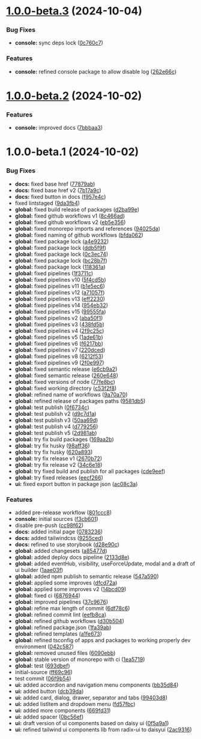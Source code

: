 # [1.0.0-beta.3](https://github.com/React-XP/react-xp/compare/console-v1.0.0-beta.2...console-v1.0.0-beta.3) (2024-10-04)


### Bug Fixes

* **console:** sync deps lock ([0c760c7](https://github.com/React-XP/react-xp/commit/0c760c7113b51a763f3d7fedbca43a7f5f904015))


### Features

* **console:** refined console package to allow disable log ([262e66c](https://github.com/React-XP/react-xp/commit/262e66c674e2002262fca38ea1438e02449d8b65))

# [1.0.0-beta.2](https://github.com/React-XP/react-xp/compare/console-v1.0.0-beta.1...console-v1.0.0-beta.2) (2024-10-02)


### Features

* **console:** improved docs ([7bbbaa3](https://github.com/React-XP/react-xp/commit/7bbbaa369311381869641fee9eb08e4c1a03f16a))

# 1.0.0-beta.1 (2024-10-02)


### Bug Fixes

* **docs:** fixed base href ([77879ab](https://github.com/React-XP/react-xp/commit/77879ab8b34b68b5f772c3a22a9b899fe113b076))
* **docs:** fixed base href v2 ([7b17a9c](https://github.com/React-XP/react-xp/commit/7b17a9c0489c5558c4c3256c266572ba3bf26823))
* **docs:** fixed button in docs ([f957e4c](https://github.com/React-XP/react-xp/commit/f957e4c030e120d2a5321da098e332f2adf0e205))
* fixed lintstaged ([9da3fb4](https://github.com/React-XP/react-xp/commit/9da3fb4ab5decf0e9d4ee622d194e0599fc3954a))
* **global:** fixed build release of packages ([d2ba99e](https://github.com/React-XP/react-xp/commit/d2ba99e3edfe799242b27c4549f5ba0abda9fe76))
* **global:** fixed github workflows v1 ([8c466ad](https://github.com/React-XP/react-xp/commit/8c466add14657875c1dd0bd92917fec9a3ed3323))
* **global:** fixed github workflows v2 ([eb5e356](https://github.com/React-XP/react-xp/commit/eb5e3561e6302668a9fabb7c626293782a629b89))
* **global:** fixed monorepo imports and references ([94025da](https://github.com/React-XP/react-xp/commit/94025da26fa6fb9addd810ffe09feefbfb75ee4c))
* **global:** fixed naming of github workflows ([bfda062](https://github.com/React-XP/react-xp/commit/bfda0624054c82b8943f4cb0efc5f41cf4635d79))
* **global:** fixed package lock ([a4e9232](https://github.com/React-XP/react-xp/commit/a4e923219070ec6784a654aaeb05afc4925a595e))
* **global:** fixed package lock ([ddb5f9f](https://github.com/React-XP/react-xp/commit/ddb5f9f6764b4bd6fa6693691b80b48a98eb6eed))
* **global:** fixed package lock ([0c3ec74](https://github.com/React-XP/react-xp/commit/0c3ec74d91c3d6c6de63db25c94355e54b798c8c))
* **global:** fixed package lock ([bc28b7f](https://github.com/React-XP/react-xp/commit/bc28b7f9a8dd887ccfbc64c4b5c032f9b1582246))
* **global:** fixed package lock ([118361a](https://github.com/React-XP/react-xp/commit/118361a394c7954830f3dda217ba108a05c3af85))
* **global:** fixed pipelines ([1f3711c](https://github.com/React-XP/react-xp/commit/1f3711c9c505764f272746fc287644ca8051e3ef))
* **global:** fixed pipelines v10 ([5f4cd5b](https://github.com/React-XP/react-xp/commit/5f4cd5be6ae9753ab3c0bee23264dab8a3bf0073))
* **global:** fixed pipelines v11 ([b1e5ec6](https://github.com/React-XP/react-xp/commit/b1e5ec6b8c44abb5ac7416193fe0a0f2ae5d807d))
* **global:** fixed pipelines v12 ([a71057f](https://github.com/React-XP/react-xp/commit/a71057f332a0410a9ec8bd9c655cc5eea6e884d3))
* **global:** fixed pipelines v13 ([eff2230](https://github.com/React-XP/react-xp/commit/eff2230207342e5ec85724136213199e21237ac2))
* **global:** fixed pipelines v14 ([954eb32](https://github.com/React-XP/react-xp/commit/954eb32578c217c5cfbcad430bf560bb0f1b527b))
* **global:** fixed pipelines v15 ([99555fa](https://github.com/React-XP/react-xp/commit/99555fa8a2609929de0d9200ce35542d747579ed))
* **global:** fixed pipelines v2 ([aba50f1](https://github.com/React-XP/react-xp/commit/aba50f1d379f41b38d118ab7b777958f6e3bdc66))
* **global:** fixed pipelines v3 ([438fd5b](https://github.com/React-XP/react-xp/commit/438fd5b3a132ca8f578e3cd8edd50141e81eb37d))
* **global:** fixed pipelines v4 ([2f9c25c](https://github.com/React-XP/react-xp/commit/2f9c25c4f225497e5a5a649b9b6561c7f64c53ea))
* **global:** fixed pipelines v5 ([1ade61b](https://github.com/React-XP/react-xp/commit/1ade61b36350c9a2538b4e9c9573079e887e913e))
* **global:** fixed pipelines v6 ([f6217bb](https://github.com/React-XP/react-xp/commit/f6217bbfb960544f6b619962275225377c03f7ff))
* **global:** fixed pipelines v7 ([220dced](https://github.com/React-XP/react-xp/commit/220dcedf44badf41d4d66f5cc4f40f5ef76a7adb))
* **global:** fixed pipelines v8 ([6212f53](https://github.com/React-XP/react-xp/commit/6212f5303fb18c5f65612bc4e1c8a442f7711bd5))
* **global:** fixed pipelines v9 ([2f0e997](https://github.com/React-XP/react-xp/commit/2f0e9976c9ed4acd8453ae5d0b41c98ca5bf881f))
* **global:** fixed semantic release ([e6cb9a2](https://github.com/React-XP/react-xp/commit/e6cb9a21eabe25f43aa9fa7ac5ba2b7ab9b86d5d))
* **global:** fixed semantic release ([260e648](https://github.com/React-XP/react-xp/commit/260e648cf05b553ec10073bce4f3d65dce8a401d))
* **global:** fixed versions of node ([77fe8bc](https://github.com/React-XP/react-xp/commit/77fe8bcfae69833d383a5692aee3a0ffd925b5fc))
* **global:** fixed working directory ([c53f2f8](https://github.com/React-XP/react-xp/commit/c53f2f87644a7d2992d10babecec333f28428278))
* **global:** refined name of workflows ([9a70a70](https://github.com/React-XP/react-xp/commit/9a70a7051b3d3c9f2e7574d51727bab950e148be))
* **global:** refined release of packages paths ([9581db5](https://github.com/React-XP/react-xp/commit/9581db52296cb687204584c8f1547633c869785a))
* **global:** test publish ([0f6734c](https://github.com/React-XP/react-xp/commit/0f6734c756793ce5ce87b13b2cd39faac60889e0))
* **global:** test publish v2 ([d9c7d1a](https://github.com/React-XP/react-xp/commit/d9c7d1a2d3df73ecb95628673898110dbf213139))
* **global:** test publish v3 ([50aa69d](https://github.com/React-XP/react-xp/commit/50aa69dbe068087ad90e6f6c2f36af5e99a6fc77))
* **global:** test publish v4 ([d779256](https://github.com/React-XP/react-xp/commit/d779256e6316a1d799adc9b7bef183a733fee241))
* **global:** test publish v5 ([2d981ab](https://github.com/React-XP/react-xp/commit/2d981ab29386763d95b56427261a1d17a2a878f9))
* **global:** try fix build packages ([169aa2b](https://github.com/React-XP/react-xp/commit/169aa2b8e471bcebd7081db5ece7d9eb27401e51))
* **global:** try fix husky ([98aff36](https://github.com/React-XP/react-xp/commit/98aff369115d0abdf6fc241ba6d29dd02b41d220))
* **global:** try fix husky ([620a893](https://github.com/React-XP/react-xp/commit/620a893738646ed6d46276ceb91d01360f3a7635))
* **global:** try fix release v1 ([2670b72](https://github.com/React-XP/react-xp/commit/2670b7233cb6e56ba53d26457865173ea24fe4f5))
* **global:** try fix release v2 ([34c6e18](https://github.com/React-XP/react-xp/commit/34c6e187298a4b7509934dedb776bc54a48c7150))
* **global:** try fixed build and publish for all packages ([cde9eef](https://github.com/React-XP/react-xp/commit/cde9eef70af6f1cc35aec84bb6dae758f8f7dad7))
* **global:** try fixed releases ([eecf266](https://github.com/React-XP/react-xp/commit/eecf266cd9096c2f8d6c346e424310bebed9219b))
* **ui:** fixed export button in package json ([ac08c3a](https://github.com/React-XP/react-xp/commit/ac08c3a0d0d3217f086fed5d5b8a9374f0dcd52d))


### Features

* added pre-release workflow ([801ccc8](https://github.com/React-XP/react-xp/commit/801ccc8832ba89f70840c8493f59a515799906e3))
* **console:** initial sources ([f3cb601](https://github.com/React-XP/react-xp/commit/f3cb601e36caf2405d9398184b5110e8cca51ae2))
* disable pre-push ([cc98f62](https://github.com/React-XP/react-xp/commit/cc98f62ee2dbc66a2736fc0c2c893d9f3f06335e))
* **docs:** added initial page ([0783236](https://github.com/React-XP/react-xp/commit/0783236b4e039cbd1743b6064c4580a772754298))
* **docs:** added tailwindcss ([9255ced](https://github.com/React-XP/react-xp/commit/9255ced08afe187a0147e56b0ca558096a258145))
* **docs:** refined to use storybook ([d28e90c](https://github.com/React-XP/react-xp/commit/d28e90c6a09898f6e016f235b5105069e1b2c6a4))
* **global:** added changesets ([a85477d](https://github.com/React-XP/react-xp/commit/a85477d2475da85462b838b0090acc951695853e))
* **global:** added deploy docs pipeline ([2133d8e](https://github.com/React-XP/react-xp/commit/2133d8ee07ff0115fa444b21ae6604c67780653c))
* **global:** added eventHub, visibility, useForceUpdate, modal and a draft of ui builder ([1aae03f](https://github.com/React-XP/react-xp/commit/1aae03f7a1404b61a4abb6d94f108013aa509fa8))
* **global:** added npm publish to semantic release ([547a590](https://github.com/React-XP/react-xp/commit/547a590b414aefd1a2fc944aab8f20ed407a1620))
* **global:** applied some improves ([dfcd72a](https://github.com/React-XP/react-xp/commit/dfcd72ab6db08f10caf5aad78433ac81c9aaed3d))
* **global:** applied some improves v2 ([14bcd09](https://github.com/React-XP/react-xp/commit/14bcd0995adce8c6a6b83e5aa409080c0dcad273))
* **global:** fixed ci ([6876944](https://github.com/React-XP/react-xp/commit/6876944f61568dbf0f2bbd5d6b3ea9bf69484268))
* **global:** improved pipelines ([37c9676](https://github.com/React-XP/react-xp/commit/37c9676a906ad7b9fc549b602d89edd7c22f7a89))
* **global:** refine max length of commit ([6df78c6](https://github.com/React-XP/react-xp/commit/6df78c670faea02f77f82c69986ebdda00cc9840))
* **global:** refined commit lint ([eefb8ca](https://github.com/React-XP/react-xp/commit/eefb8ca7afb50f14fce9a6efbbd4b5f7ebaf5523))
* **global:** refined github workflows ([d30b504](https://github.com/React-XP/react-xp/commit/d30b504132a2dca122b4850e3a3323d27c2f5d76))
* **global:** refined package.json ([1fa39ab](https://github.com/React-XP/react-xp/commit/1fa39abbd781264207bf3042f65dab66a41ff789))
* **global:** refined templates ([a1fe673](https://github.com/React-XP/react-xp/commit/a1fe673379321be81f87a1709f4955d09020ce38))
* **global:** refined tsconfig of apps and packages to working properly dev environment ([042c587](https://github.com/React-XP/react-xp/commit/042c587e2abe621e90c1385f4c40f9a6f18c963b))
* **global:** removed unused files ([6090ebb](https://github.com/React-XP/react-xp/commit/6090ebb2dc5ebe2d43773d5faa0d0bd3a369ffc1))
* **global:** stable version of monorepo with ci ([1ea5719](https://github.com/React-XP/react-xp/commit/1ea57199c916c1f10fe62e027068f7a370c34be6))
* **global:** test ([693dbef](https://github.com/React-XP/react-xp/commit/693dbef897776d457672051590ed47ef94c379fe))
* initial-source ([ff69c96](https://github.com/React-XP/react-xp/commit/ff69c963aa64205e857c6ef5efa0b6758f07d596))
* test commit ([06f9b54](https://github.com/React-XP/react-xp/commit/06f9b546808a3bb381fb8d213b6ff27b11a1d610))
* **ui:** added accordion and navigation menu components ([bb35d84](https://github.com/React-XP/react-xp/commit/bb35d846af949d9f0083e290e0bb1d3ecf08115e))
* **ui:** added button ([dcb39da](https://github.com/React-XP/react-xp/commit/dcb39dae84f0e8fb842d4f7075316f6db3f484e7))
* **ui:** added card, dialog, drawer, separator and tabs ([99403d8](https://github.com/React-XP/react-xp/commit/99403d89899bfe58ee07195bc5d16a1cc16b37ca))
* **ui:** added listItem and dropdown menu ([fd57fbc](https://github.com/React-XP/react-xp/commit/fd57fbcab14e502184df0e3e07ef0c7dbb81aea4))
* **ui:** added more components ([669fd31](https://github.com/React-XP/react-xp/commit/669fd31123a2dab12a38470efdb0b2b9e0365114))
* **ui:** added spacer ([0bc56ef](https://github.com/React-XP/react-xp/commit/0bc56ef9c3648f56ef466a0580db3afcfb4563c8))
* **ui:** draft version of ui components based on daisy ui ([0f5a9a1](https://github.com/React-XP/react-xp/commit/0f5a9a198f23bca68bc518cfaac21393456fc3d4))
* **ui:** refined tailwind ui components lib from radix-ui to daisyui ([2ac9316](https://github.com/React-XP/react-xp/commit/2ac93160bdecd35b0aff6377308e33b2872b9125))

